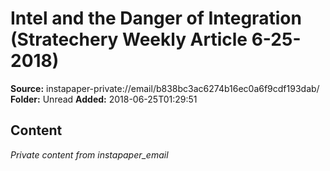# Intel and the Danger of Integration (Stratechery Weekly Article 6-25-2018)

**Source:** instapaper-private://email/b838bc3ac6274b16ec0a6f9cdf193dab/
**Folder:** Unread
**Added:** 2018-06-25T01:29:51




## Content
*Private content from instapaper_email*
